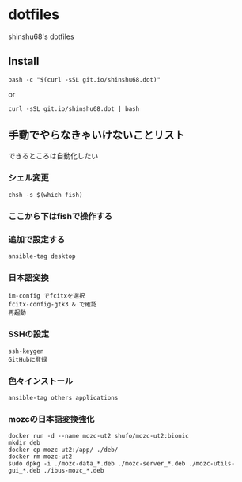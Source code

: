 # dotfiles
shinshu68's dotfiles

## Install
```shell
bash -c "$(curl -sSL git.io/shinshu68.dot)"
```

or

```shell
curl -sSL git.io/shinshu68.dot | bash
```

## 手動でやらなきゃいけないことリスト
できるところは自動化したい

### シェル変更
```shell
chsh -s $(which fish)
```

### ここから下はfishで操作する
### 追加で設定する
```shell
ansible-tag desktop
```

### 日本語変換
```shell
im-config でfcitxを選択
fcitx-config-gtk3 & で確認
再起動
```

### SSHの設定
```shell
ssh-keygen
GitHubに登録
```

### 色々インストール
```shell
ansible-tag others applications
```

### mozcの日本語変換強化
```shell
docker run -d --name mozc-ut2 shufo/mozc-ut2:bionic
mkdir deb
docker cp mozc-ut2:/app/ ./deb/
docker rm mozc-ut2
sudo dpkg -i ./mozc-data_*.deb ./mozc-server_*.deb ./mozc-utils-gui_*.deb ./ibus-mozc_*.deb
```
